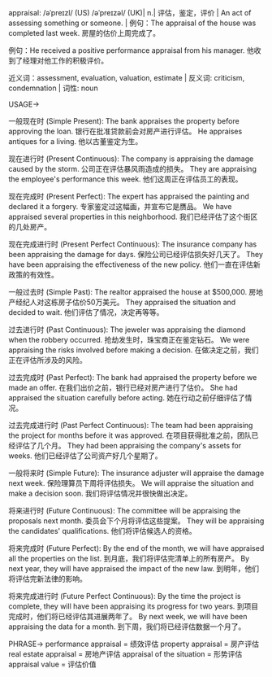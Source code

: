 appraisal: /əˈpreɪzl/ (US) /əˈpreɪzəl/ (UK)| n.| 评估，鉴定，评价 | An act of assessing something or someone. |  例句：The appraisal of the house was completed last week.  房屋的估价上周完成了。

例句：He received a positive performance appraisal from his manager. 他收到了经理对他工作的积极评价。


近义词：assessment, evaluation, valuation, estimate | 反义词: criticism, condemnation | 词性: noun


USAGE->

一般现在时 (Simple Present):
The bank appraises the property before approving the loan.  银行在批准贷款前会对房产进行评估。
He appraises antiques for a living. 他以古董鉴定为生。


现在进行时 (Present Continuous):
The company is appraising the damage caused by the storm. 公司正在评估暴风雨造成的损失。
They are appraising the employee's performance this week.  他们这周正在评估员工的表现。


现在完成时 (Present Perfect):
The expert has appraised the painting and declared it a forgery. 专家鉴定过这幅画，并宣布它是赝品。
We have appraised several properties in this neighborhood. 我们已经评估了这个街区的几处房产。


现在完成进行时 (Present Perfect Continuous):
The insurance company has been appraising the damage for days. 保险公司已经评估损失好几天了。
They have been appraising the effectiveness of the new policy. 他们一直在评估新政策的有效性。


一般过去时 (Simple Past):
The realtor appraised the house at $500,000. 房地产经纪人对这栋房子估价50万美元。
They appraised the situation and decided to wait.  他们评估了情况，决定再等等。


过去进行时 (Past Continuous):
The jeweler was appraising the diamond when the robbery occurred.  抢劫发生时，珠宝商正在鉴定钻石。
We were appraising the risks involved before making a decision.  在做决定之前，我们正在评估所涉及的风险。


过去完成时 (Past Perfect):
The bank had appraised the property before we made an offer.  在我们出价之前，银行已经对房产进行了估价。
She had appraised the situation carefully before acting.  她在行动之前仔细评估了情况。


过去完成进行时 (Past Perfect Continuous):
The team had been appraising the project for months before it was approved.  在项目获得批准之前，团队已经评估了几个月。
They had been appraising the company's assets for weeks.  他们已经评估了公司资产好几个星期了。


一般将来时 (Simple Future):
The insurance adjuster will appraise the damage next week.  保险理算员下周将评估损失。
We will appraise the situation and make a decision soon. 我们将评估情况并很快做出决定。


将来进行时 (Future Continuous):
The committee will be appraising the proposals next month. 委员会下个月将评估这些提案。
They will be appraising the candidates' qualifications.  他们将评估候选人的资格。


将来完成时 (Future Perfect):
By the end of the month, we will have appraised all the properties on the list. 到月底，我们将评估完清单上的所有房产。
By next year, they will have appraised the impact of the new law. 到明年，他们将评估完新法律的影响。


将来完成进行时 (Future Perfect Continuous):
By the time the project is complete, they will have been appraising its progress for two years. 到项目完成时，他们将已经评估其进展两年了。
By next week, we will have been appraising the data for a month. 到下周，我们将已经评估数据一个月了。


PHRASE->
performance appraisal = 绩效评估
property appraisal = 房产评估
real estate appraisal = 房地产评估
appraisal of the situation =  形势评估
appraisal value = 评估价值


